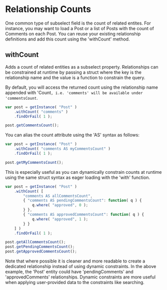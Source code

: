 # Relationship Counts

One common type of subselect field is the count of related entites.  For instance, you may want to load a Post or a list of Posts with the count of Comments on each Post.  You can reuse your existing relationship definitions and add this count using the 'withCount' method.

## withCount

Adds a count of related entities as a subselect property.  Relationships can be constrained at runtime by passing a struct where the key is the relationship name and the value is a function to constrain the query.





By default, you will access the returned count using the relationship name appended with 'Count`, i.e. 'comments' will be available under 'commentsCount`.

```javascript
var post = getInstance( "Post" )
	.withCount( "comments" )
	.findOrFail( 1 );

post.getCommentsCount();
```

You can alias the count attribute using the  'AS'  syntax as follows:

```javascript
var post = getInstance( "Post" )
	.withCount( "comments AS myCommentsCount" )
	.findOrFail( 1 );

post.getMyCommentsCount();
```

This is especially useful as you can dynamically constrain counts at runtime using the same struct syntax as eager loading with the 'with' function.

```javascript
var post = getInstance( "Post" )
	.withCount( [
	    "comments AS allCommentsCount",
	    { "comments AS pendingCommentsCount": function( q ) {
	        q.where( "approved", 0 );
	    } },
	    { "comments AS approvedCommentsCount": function( q ) {
	        q.where( "approved", 1 );
	    } }
	] )
	.findOrFail( 1 );

post.getAllCommentsCount();
post.getPendingCommentsCount();
post.getApprovedCommentsCount();
```


Note that where possible it is cleaner and more readable to create a dedicated relationship instead of using dynamic constraints.  In the above example, the 'Post' entity could have 'pendingComments' and 'approvedComments' relationships.  Dynamic constraints are more useful when applying user-provided data to the constraints like searching.




